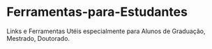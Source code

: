 # Ferramentas-para-Estudantes
Links e Ferramentas Utéis especialmente para Alunos de Graduação, Mestrado, Doutorado.
